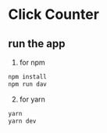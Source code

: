 # Click Counter

## run the app

1. for npm

```bash
npm install
npm run dav
```

2. for yarn

```bash
yarn
yarn dev
```
